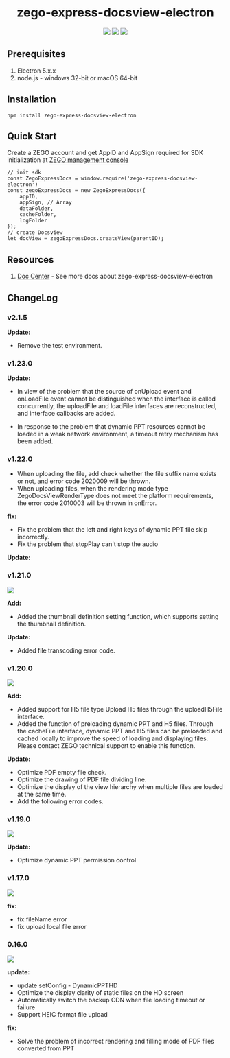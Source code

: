 <div align="center">

# zego-express-docsview-electron

![](https://img.shields.io/badge/-zego-%2351A8DD)
![](https://img.shields.io/badge/%E6%96%87%E4%BB%B6%E8%BD%AC%E7%A0%81-docsview-orange)
![](https://img.shields.io/badge/electron-5.x.x-%23A8497A)

</div>

## Prerequisites

1. Electron 5.x.x
2. node.js - windows 32-bit or macOS 64-bit

## Installation

    npm install zego-express-docsview-electron

## Quick Start

Create a ZEGO account and get AppID and AppSign required for SDK initialization at [ZEGO management console](https://doc-en.zego.im/en/1271.html)

    // init sdk
    const ZegoExpressDocs = window.require('zego-express-docsview-electron')
    const zegoExpressDocs = new ZegoExpressDocs({
        appID,
        appSign, // Array
        dataFolder,
        cacheFolder,
        logFolder
    });
    // create Docsview
    let docView = zegoExpressDocs.createView(parentID);

## Resources

1. [Doc Center](https://doc-zh.zego.im/zh/6491.html) - See more docs about zego-express-docsview-electron

## ChangeLog

### v2.1.5
**Update:**

- Remove the test environment.

### v1.23.0


**Update:**

- In view of the problem that the source of onUpload event and onLoadFile event cannot be distinguished when the interface is called concurrently, the uploadFile and loadFile interfaces are reconstructed, and interface callbacks are added.

- In response to the problem that dynamic PPT resources cannot be loaded in a weak network environment, a timeout retry mechanism has been added.

### v1.22.0

-   When uploading the file, add check whether the file suffix name exists or not, and error code 2020009 will be thrown.
-   When uploading files, when the rendering mode type ZegoDocsViewRenderType does not meet the platform requirements, the error code 2010003 will be thrown in onError.

**fix:**

-   Fix the problem that the left and right keys of dynamic PPT file skip incorrectly.
-   Fix the problem that stopPlay can't stop the audio

**Update:**

### v1.21.0

![](https://img.shields.io/badge/-2021--05--31-%23D4DFE6)

**Add:**

-   Added the thumbnail definition setting function, which supports setting the thumbnail definition.

**Update:**

-   Added file transcoding error code.

### v1.20.0

![](https://img.shields.io/badge/-2021--04--29-%23D4DFE6)

**Add:**

-   Added support for H5 file type Upload H5 files through the uploadH5File interface.
-   Added the function of preloading dynamic PPT and H5 files.
    Through the cacheFile interface, dynamic PPT and H5 files can be preloaded and cached locally to improve the speed of loading and displaying files. Please contact ZEGO technical support to enable this function.

**Update:**

-   Optimize PDF empty file check.
-   Optimize the drawing of PDF file dividing line.
-   Optimize the display of the view hierarchy when multiple files are loaded at the same time.
-   Add the following error codes.

### v1.19.0

![](https://img.shields.io/badge/-2021--04--01-%23D4DFE6)

**Update:**

-   Optimize dynamic PPT permission control

### v1.17.0

![](https://img.shields.io/badge/-2021--02--01-%23D4DFE6)

**fix:**

-   fix fileName error
-   fix upload local file error

### 0.16.0

![](https://img.shields.io/badge/-2021--01--21-%23D4DFE6)

**update:**

-   update setConfig - DynamicPPTHD
-   Optimize the display clarity of static files on the HD screen
-   Automatically switch the backup CDN when file loading timeout or failure
-   Support HEIC format file upload

**fix:**

-   Solve the problem of incorrect rendering and filling mode of PDF files converted from PPT
